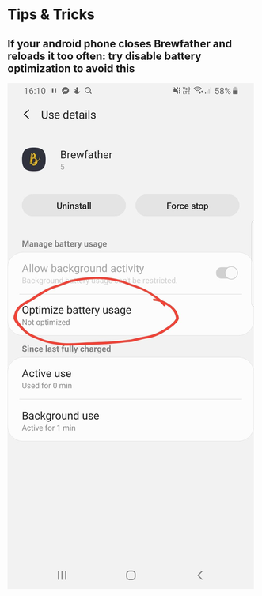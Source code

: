 # Tips & Tricks

## If your android phone closes Brewfather and reloads it too often: try disable battery optimization to avoid this

![](.gitbook/assets/image%20%283%29.png)

